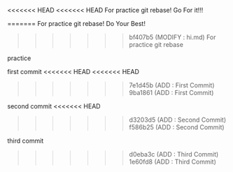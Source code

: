 <<<<<<< HEAD
<<<<<<< HEAD
For practice git rebase! Go For it!!!

=======
For practice git rebase! Do Your Best!

> > > > > > > bf407b5 (MODIFY : hi.md)
> > > > > > > For practice git rebase

practice

first commit
<<<<<<< HEAD
<<<<<<< HEAD

> > > > > > > 7e1d45b (ADD : First Commit)
> > > > > > > 9ba1861 (ADD : First Commit)

second commit
<<<<<<< HEAD

> > > > > > > d3203d5 (ADD : Second Commit)
> > > > > > > f586b25 (ADD : Second Commit)

third commit

> > > > > > > d0eba3c (ADD : Third Commit)
> > > > > > > 1e60fd8 (ADD : Third Commit)
